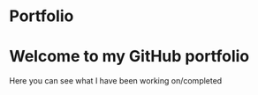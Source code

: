 # Portfolio
<h1> Welcome to my GitHub portfolio</h1>

Here you can see what I have been working on/completed
